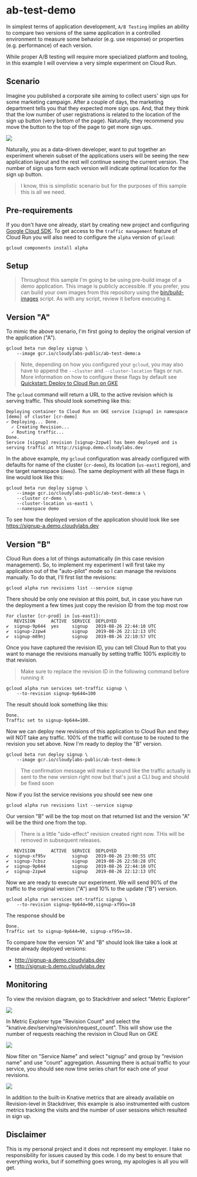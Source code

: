 # ab-test-demo

In simplest terms of application development, `A/B Testing` implies an ability to compare two versions of the same application in a controlled environment to measure some behavior (e.g. use response) or properties (e.g. performance) of each version.

While proper A/B testing will require more specialized platform and tooling, in this example I will overview a very simple experiment on Cloud Run.

## Scenario

Imagine you published a corporate site aiming to collect users' sign ups for some marketing campaign. After a couple of days, the marketing department tells you that they expected more sign ups. And, that they think that the low number of user registrations is related to the location of the sign up button (very bottom of the page). Naturally, they recommend you move the button to the top of the page to get more sign ups.

![](img/signup.png)

Naturally, you as a data-driven developer, want to put together an experiment wherein subset of the applications users will be seeing the new application layout and the rest will continue seeing the current version. The number of sign ups form each version will indicate optimal location for the sign up button.

> I know, this is simplistic scenario but for the purposes of this sample this is all we need.

## Pre-requirements

If you don't have one already, start by creating new project and configuring [Google Cloud SDK](https://cloud.google.com/sdk/docs/). To get access to the `traffic management` feature of Cloud Run you will also need to configure the `alpha` version of `gcloud`:

```shell
gcloud components install alpha
```

## Setup

> Throughout this sample I'm going to be using pre-build image of a demo application. This image is publicly accessible. If you prefer, you can build your own images from this repository using the [bin/build-images](bin/build-images) script. As with any script, review it before executing it.

## Version "A"

To mimic the above scenario, I'm first going to deploy the original version of the application ("A").

```shell
gcloud beta run deploy signup \
	--image gcr.io/cloudylabs-public/ab-test-demo:a
```

> Note, depending on how you configured your `gcloud`, you may also have to append the `--cluster` and `--cluster-location` flags or run. More information on how to configure these flags by default see [Quickstart: Deploy to Cloud Run on GKE](https://cloud.google.com/run/docs/quickstarts/prebuilt-deploy-gke)

The `gcloud` command will return a URL to the active revision which is serving traffic. This should look something like this:

```shell
Deploying container to Cloud Run on GKE service [signup] in namespace [demo] of cluster [cr-demo]
✓ Deploying... Done.
  ✓ Creating Revision...
  ✓ Routing traffic...
Done.
Service [signup] revision [signup-2zpw4] has been deployed and is serving traffic at http://signup.demo.cloudylabs.dev
```

In the above example, my `gcloud` configuration was already configured with defaults for name of the cluster (`cr-demo`), its location (`us-east1` region), and the target namespace (`demo`). The same deployment with all these flags in line would look like this:

```shell
gcloud beta run deploy signup \
    --image gcr.io/cloudylabs-public/ab-test-demo:a \
    --cluster cr-demo \
    --cluster-location us-east1 \
    --namespace demo
```

To see how the deployed version of the application should look like see https://signup-a.demo.cloudylabs.dev

## Version "B"

Cloud Run does a lot of things automatically (in this case revision management). So, to implement my experiment I will first take my application out of the "auto-pilot" mode so I can manage the revisions manually. To do that, I'll first list the revisions:

```shell
gcloud alpha run revisions list --service signup
```

There should be only one revision at this point, but, in case you have run the deployment a few times just copy the revision ID from the top most row

```shell
For cluster [cr-prod] in [us-east1]:
   REVISION      ACTIVE  SERVICE  DEPLOYED
✔  signup-9p644  yes     signup   2019-08-26 22:44:10 UTC
✔  signup-2zpw4          signup   2019-08-26 22:12:13 UTC
✔  signup-m89nj          signup   2019-08-26 22:10:57 UTC
```

Once you have captured the revision ID, you can tell Cloud Run to that you want to manage the revisions manually by setting traffic 100% explicitly to that revision.

> Make sure to replace the revision ID in the following command before running it

```shell
gcloud alpha run services set-traffic signup \
    --to-revision signup-9p644=100
```

The result should look something like this:

```shell
Done.
Traffic set to signup-9p644=100.
```

Now we can deploy new revisions of this application to Cloud Run and they will NOT take any traffic. 100% of the traffic will contuse to be routed to the revision you set above. Now I'm ready to deploy the "B" version.

```shell
gcloud beta run deploy signup \
	--image gcr.io/cloudylabs-public/ab-test-demo:b
```

> The confirmation message will make it sound like the traffic actually is sent to the new version right now but that's just a CLI bug and should be fixed soon

Now if you list the service revisions you should see new one

```shell
gcloud alpha run revisions list --service signup
```

Our version "B" will be the top most on that returned list and the version "A" will be the third one from the top.

> There is a little "side-effect" revision created right now. THis will be removed in subsequent releases.

```shell
   REVISION      ACTIVE  SERVICE  DEPLOYED
✔  signup-xf95v          signup   2019-08-26 23:00:55 UTC
✔  signup-7cbsz          signup   2019-08-26 22:58:28 UTC
✔  signup-9p644          signup   2019-08-26 22:44:10 UTC
✔  signup-2zpw4          signup   2019-08-26 22:12:13 UTC
```

Now we are ready to execute our experiment. We will send 90% of the traffic to the original version ("A") and 10% to the update ("B") version.

```shell
gcloud alpha run services set-traffic signup \
    --to-revision signup-9p644=90,signup-xf95v=10
```

The response should be

```shell
Done.
Traffic set to signup-9p644=90, signup-xf95v=10.
```

To compare how the version "A" and "B" should look like take a look at these already deployed versions:

* http://signup-a.demo.cloudylabs.dev
* http://signup-b.demo.cloudylabs.dev


## Monitoring

To view the revision diagram, go to Stackdriver and select "Metric Explorer"

![](img/metricexp.png)

In Metric Explorer type "Revision Count" and select the "knative.dev/serving/revision/request_count". This will show use the number of requests reaching the revision in Cloud Run on GKE

![](img/metric.png)

Now filter on "Service Name" and select "signup" and group by "revision name" and use "count" aggregation. Assuming there is actual traffic to your service, you should see now time series chart for each one of your revisions.

![](img/custom-metrics.png)

In addition to the built-in Knative metrics that are already available on Revision-level in Stackdriver, this example is also instrumented with custom metrics tracking the visits and the number of user sessions which resulted in sign up.

## Disclaimer

This is my personal project and it does not represent my employer. I take no responsibility for issues caused by this code. I do my best to ensure that everything works, but if something goes wrong, my apologies is all you will get.
